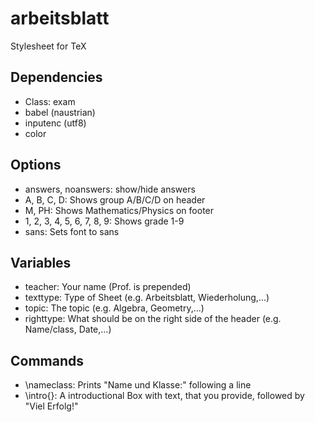 # arbeitsblatt
Stylesheet for TeX

## Dependencies
- Class: exam
- babel (naustrian)
- inputenc (utf8)
- color

## Options
- answers, noanswers: show/hide answers
- A, B, C, D: Shows group A/B/C/D on header
- M, PH: Shows Mathematics/Physics on footer
- 1, 2, 3, 4, 5, 6, 7, 8, 9: Shows grade 1-9
- sans: Sets font to sans

## Variables
- teacher: Your name (Prof. is prepended)
- texttype: Type of Sheet (e.g. Arbeitsblatt, Wiederholung,...)
- topic: The topic (e.g. Algebra, Geometry,...)
- righttype: What should be on the right side of the header (e.g. Name/class, Date,...)

## Commands
- \nameclass: Prints "Name und Klasse:" following a line
- \intro{}: A introductional Box with text, that you provide, followed by "Viel Erfolg!"
